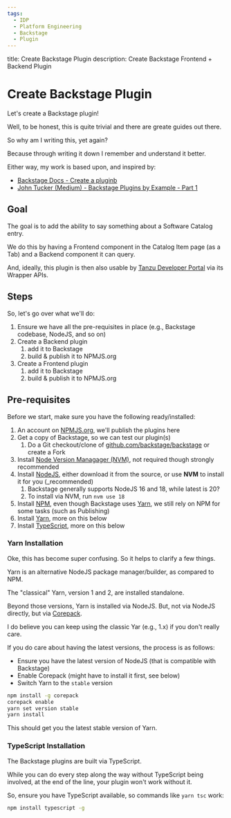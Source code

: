 ```yaml
---
tags:
  - IDP
  - Platform Engineering
  - Backstage
  - Plugin
---
```


title: Create Backstage Plugin
description: Create Backstage Frontend + Backend Plugin

# Create Backstage Plugin

Let's create a Backstage plugin!

Well, to be honest, this is quite trivial and there are greate guides out there.

So why am I writing this, yet again?

Because through writing it down I remember and understand it better.

Either way, my work is based upon, and inspired by:

* [Backstage Docs - Create a pluginb](https://backstage.io/docs/plugins/create-a-plugin/)
* [John Tucker (Medium) - Backstage Plugins by Example - Part 1](https://john-tucker.medium.com/backstage-plugins-by-example-part-1-a4737e21d256)

## Goal

The goal is to add the ability to say something about a Software Catalog entry.

We do this by having a Frontend component in the Catalog Item page (as a Tab) and a Backend component it can query.

And, ideally, this plugin is then also usable by [Tanzu Developer Portal](https://docs.vmware.com/en/VMware-Tanzu-Application-Platform/1.7/tap/tap-gui-about.html) via its Wrapper APIs.

## Steps

So, let's go over what we'll do:

1. Ensure we have all the pre-requisites in place (e.g., Backstage codebase, NodeJS, and so on)
1. Create a Backend plugin
    1. add it to Backstage
    1. build & publish it to NPMJS.org
1. Create a Frontend plugin
    1. add it to Backstage
    1. build & publish it to NPMJS.org

## Pre-requisites

Before we start, make sure you have the following ready/installed:

1. An account on [NPMJS.org](http://npmjs.org), we'll publish the plugins here
1. Get a copy of Backstage, so we can test our plugin(s)
    1. Do a Git checkout/clone of [github.com/backstage/backstage](https://github.com/backstage/backstage) or create a Fork
1. Install [Node Version Managager (NVM)](https://github.com/nvm-sh/nvm), not required though strongly recommended
1. Install [NodeJS](https://nodejs.org/en), either download it from the source, or use **NVM** to install it for you (_recommended)
    1. Backstage generally supports NodeJS 16 and 18, while latest is 20?
    1. To install via NVM, run `nvm use 18`
1. Install [NPM](https://docs.npmjs.com/downloading-and-installing-node-js-and-npm), even though Backstage uses [Yarn](https://yarnpkg.com/), we still rely on NPM for some tasks (such as Publishing)
1. Install [Yarn](https://yarnpkg.com/getting-started/install), more on this below
1. Install [TypeScript](https://www.typescriptlang.org/download), more on this below

### Yarn Installation

Oke, this has become super confusing.
So it helps to clarify a few things.

Yarn is an alternative NodeJS package manager/builder, as compared to NPM.

The "classical" Yarn, version 1 and 2, are installed standalone.

Beyond those versions, Yarn is installed via NodeJS.
But, not via NodeJS directly, but via [Corepack](https://yarnpkg.com/corepack).

I do believe you can keep using the classic Yar (e.g., 1.x) if you don't really care.

If you do care about having the latest versions, the process is as follows:

* Ensure you have the latest version of NodeJS (that is compatible with Backstage)
* Enable Corepack (might have to install it first, see below)
* Switch Yarn to the `stable` version

```sh
npm install -g corepack
corepack enable
yarn set version stable
yarn install
```

This should get you the latest stable version of Yarn.

### TypeScript Installation

The Backstage plugins are built via TypeScript.

While you can do every step along the way without TypeScript being involved, at the end of the line, your plugin won't work without it.

So, ensure you have TypeScript available, so commands like `yarn tsc` work:

```sh
npm install typescript -g
```
